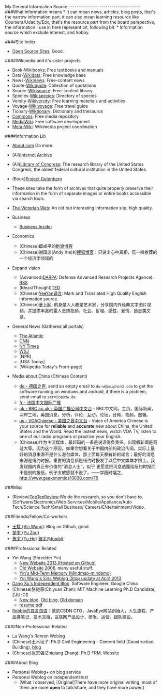 <html>
<head><title>Information Source</title></head>
<body>
My General Information Source
-------------------------------------
###What information means
* It can mean news, articles, blog posts, that's the narrow information part, it can also mean learning resource like Coursera/Udacity/Edx, that's the resource part from the board perspective, the information I use in here represent bit, following bit.   
* Information source which exclude interest, and hobby.

####Site Index
* [Open Source Sites](http://site.huihoo.com/), Good.

####Wikipedia and it's sister projects
* Book-[Wikibooks](https://en.wikibooks.org/): Free textbooks and manuals
* Data-[Wikidata](https://en.wikidata.org/): Free knowledge base
* News-[Wikinews](https://en.wikinews.org/): Free-content news
* Quote-[Wikiquote](https://en.wikiquote.org/): Collection of quotations
* Source-[Wikisource](https://en.wikisource.org/): Free-content library
* Species-[Wikispecies](https://species.wikimedia.org/): Directory of species
* Versity-[Wikiversity](https://en.wikiversity.org/): Free learning materials and activities
* Voyage-[Wikivoyage](https://en.wikivoyage.org/): Free travel guide
* Tionary-[Wiktionary](https://en.wiktionary.org/): Dictionary and thesaurus
* [Commons](https://commons.wikimedia.org/): Free media repository
* [MediaWiki](https://mediawiki.org/): Free software development
* [Meta-Wiki](https://meta.wikimedia.org/): Wikimedia project coordination

####Information Lib
* [About.com](http://www.about.com/) Do more.
* (All)[Internet Archive](http://archive.org/search)
* (All)[Library of Congress](http://www.loc.gov/): The research library of the United States Congress, the oldest federal cultural institution in the United States.
* (Book)[Project Gutenberg](http://www.gutenberg.org/wiki/Main_Page)
* These sites take the form of archives that quite properly preserve their information in the form of separate images or entire books accessible via search tools.
* [The Victorian Web](http://www.victorianweb.org/index.html): An old but interesting information site, high quality.

* Business
  * [Business Insider](http://www.businessinsider.com/careers)
* Economics
  * (Chinese)郎咸平的[新浪博客](http://blog.sina.com.cn/jsmedia)
  * (Chinese)谢国忠(Andy Xie)的[搜狐博客](http://xieguozhong.blog.sohu.com/)：只说出心中真相，阮一峰推荐的一个经济学领域的
* Expand vision
  * (Advanced)[DARPA](http://www.darpa.mil): Defense Advanced Research Projects Agence). [RSS](http://darpa.mil/Rss.aspx?Colid=24)
  * (Ideas/Thought)[TED](http://www.ted.com)
  * (Chinese)[YeeYan译言](http://www.yeeyan.com): Mark and Translated High Quality English information source.
  * (Chinese)[萝卜网](http://luo.bo/): 前身是人人都是艺术家，分享国内外经典文字图片视频，并提供丰富的雷人恶搞视频、社会、哲理、感性、爱情、励志类文章。
* General News (Gathered all portals)
  * [The Atlantic](http://www.theatlantic.com)
  * [CNN](http://www.cnn.com)
  * [NY Times](http://www.nytimes.com)
  * [WSJ](http://www.wsj.com)
  * [NPR]
  * [USA Today]
  * [Wikipedia Today's Front-page]
* Media about China (Chinese Content)
  * [de - 德国之声](http://www.dw.de/在线报道/s-9058), send an empty email to `dw-w@psiphon3.com` to get the software running on windows and android, if there is a problem, send email to `service@dw.de`.
  * [fr - 法国中文国际广播](http://www.chinese.rfi.fr/)
  * [uk - BBC.co.uk - 英国广播公司中文台](http://www.bbc.co.uk/chinese/) - BBC中文网，主页，国际新闻，两岸三地，英国消息，分析，评论，互动，论坛，音频，视频，图辑。
  * [us - VOAChinese - 美国之音中文台](http://www.voachinese.com) - Voice of America Chinese is your source for __reliable__ and __accurate__ new about China, the United States and the World. Read the lastest news, watch VOA TV, listen to one of our radio programs or practice your English.
  * (Chinese)作为主流媒体，最起码的一条是说话得负责任。出现假新闻是奇耻大辱。因为这个原因，如果你想看关于中国内部的政治传闻，实际上最好的消息来源不是什么港台媒体，那上面每天都有新的谣言；最好的消息来源是纽约时报。重要的消息都是纽约时报发了以后中文媒体才跟上。我发现国内真正有价值的”消息人士”，似乎 更愿意把消息透露给纽约时报而不是别的报纸，例子太敏感就不说了。——学而时嘻之，http://www.geekonomics10000.com/76


###Misc
* (Review)[TopTenReview](http://www.toptenreview.com):We do the research, so you don't have to. {Software/Electronics/Web Services/Mobile/Appliance/Auto Tech/Science Tech/Small Business/ Careers/ENtertainment/Video.  

###Friends/Fellow/Co-workers
* [王斌 (Bin Wang)](http://www.crazyhotice.com): Blog on Github, good.
* [邹宇 (Yu Zou)](http://www.0x90b9.com)
* [贺宇 (Yu He)](http://www.heyucs.com) [贺宇@tumblr](http://xinyu1607.tumblr.com/)


####Professional Related 
* Yin Wang (Shredder Yin)
  * [New Website 2013 (Hosted on Github)](http://www.yinwang.org)
  * [Old Website 2006](http://docs.huihoo.com/homepage/shredderyin/), many useful stuff.
  * [Yin's Mid-Term Memory (Mindmap-mindomo)](http://www.mindomo.com/view?m=8cc4f95228f942f8886106d876d1b041)
  * [Yin Wang's Sina Weblog (Stop update at April 2013](http://blog.sina.com.cn/s/articlelist_1569777711_0_1.html)
* [Dang Xu's Independent Blog](blog.youxu.info), Software Engineer, Google China
* (Chinese)张驰原(Chiyuan Zhan): MIT Machine Learning Ph.D Candidate, ZJU-CS
  * [New blog](http://blog.pluskid.org), [Old blog](http://lifegoo.pluskid.org), [Old domain](http://pluskid.lifegoo.com)
  * [resume.pdf](http://pluskid.org/data/resume.pdf)
* [Robbin的自言自语](http://www.robbinfan.com)：范凯CSDN CTO，JavaEye网站创始人，人生旅程、产品类笔记、技术文档，互联网产品设计、研发、运营、团队建设。

####Non-Professional Related
* [Lu Wang's Renren Weblog](http://blog.renren.com/blog/44432371/)
* (Chinese)土木坛子: Ph.D Civil Engineering - Cement field (Construction, Building), [blog](https://tumutanzi.com/)
* (Chinese)张志强(Zhiqiang Zhang): Ph.D FRM, [Website](http://zhiqiang.org)

####About Blog
* Personal Weblog+ on blog service
* Personal Weblog  on IndependentHost
  * (What I observed, [Original]There have more original writing, most of them are more __open__ to talk/share, and they have more power.)

</body>
</html>
